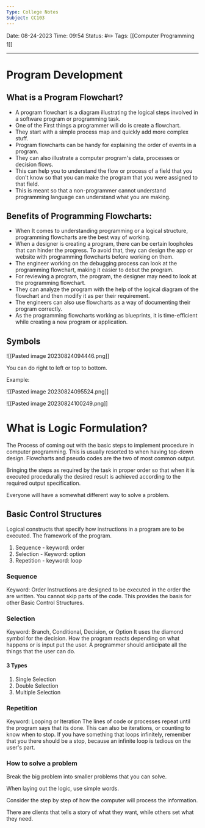 ```yaml
---
Type: College Notes
Subject: CC103
---
```

Date: 08-24-2023
Time: 09:54
Status: #✏️
Tags: [[Computer Programming 1]]

----
# Program Development

## What is a Program Flowchart?
- A program flowchart is a diagram illustrating the logical steps involved in a software program or programming task. 
- One of the First things a programmer will do is create a flowchart.
- They start with a simple process map and quickly add more complex stuff.
- Program flowcharts can be handy for explaining the order of events in a program.
- They can also illustrate a computer program's data, processes or decision flows.
- This can help you to understand the flow or process of a field that you don't know so that you can make the program that you were assigned to that field. 
- This is meant so that a non-programmer cannot understand programming language can understand what you are making. 
## Benefits of Programming Flowcharts:
- When It comes to understanding programming or a logical structure, programming flowcharts are the best way of working. 
- When a designer is creating a program, there can be certain loopholes that can hinder the progress. To avoid that, they can design the app or website with programming flowcharts before working on them. 
- The engineer working on the debugging process can look at the programming flowchart, making it easier to debut the program.
- For reviewing a program, the program, the designer may need to look at the programming flowchart.
- They can analyze the program with  the help of the logical diagram of the flowchart and then modify it as per their requirement. 
- The engineers can also use flowcharts as a way of documenting their program correctly.
- As the programming flowcharts working as blueprints, it is time-efficient while creating a new program or application. 
## Symbols 
![[Pasted image 20230824094446.png]]

You can do right to left or top to bottom.

Example:

![[Pasted image 20230824095524.png]]

![[Pasted image 20230824100249.png]]

# What is Logic Formulation?

The Process of coming out with the basic steps to implement  procedure in computer programming.
This is usually resorted to when having top-down design.
Flowcharts and pseudo codes are the two of most common output.

Bringing the steps as required by the task in proper order so that when it is executed procedurally the desired result is achieved according to the required output specification. 

Everyone will have a somewhat different way to solve a problem.

## Basic Control Structures
Logical constructs that specify how instructions in a program are to be executed. The framework of the program.
1. Sequence - keyword: order
2. Selection - Keyword: option
3. Repetition - keyword: loop

### Sequence
Keyword: Order
Instructions are designed to be executed in the order the are written. You cannot skip parts of the code.
This provides the basis for other Basic Control Structures.

### Selection 
Keyword: Branch, Conditional, Decision, or Option
It uses the diamond symbol for the decision. 
How the program reacts depending on what happens or is input put the user.
A programmer should anticipate all the things that the user can do. 
#### 3 Types
1. Single Selection
2. Double Selection
3. Multiple Selection

### Repetition
Keyword: Looping or Iteration
The lines of code or processes repeat until the program says that its done.
This can also be iterations, or counting to know when to stop. 
If you have something that loops infinitely, remember that you there should be a stop, because an infinite loop is tedious on the user's part.

### How to solve a problem
Break the big problem into smaller problems that you can solve.

When laying out the logic, use simple words. 

Consider the step by step of how the computer will process the information.

There are clients that tells a story of what they want, while others set what they need. 


